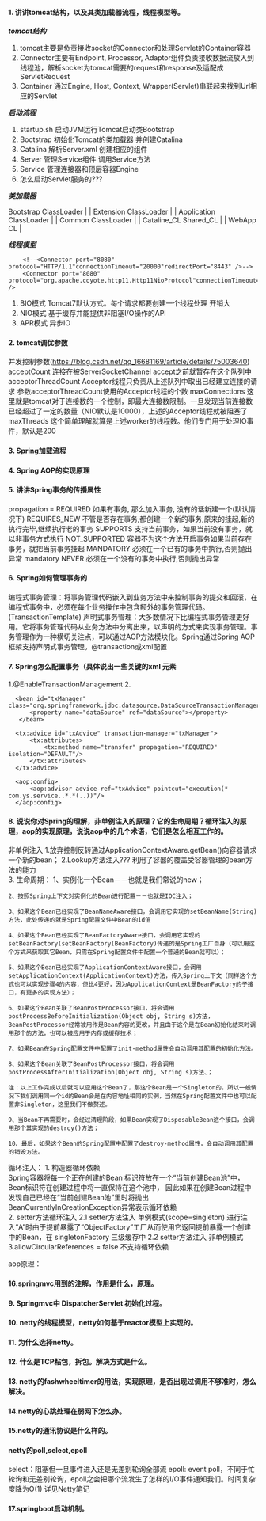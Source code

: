 #### 1. 讲讲tomcat结构，以及其类加载器流程，线程模型等。
***tomcat结构***

   1. tomcat主要是负责接收socket的Connector和处理Servlet的Container容器
   2. Connector主要有Endpoint, Processor, Adaptor组件负责接收数据流放入到线程池，解析socket为tomcat需要的request和response及适配成ServletRequest
   3. Container 通过Engine, Host, Context, Wrapper(Servlet)串联起来找到Url相应的Servlet
   
***启动流程***

   1. startup.sh 启动JVM运行Tomcat启动类Bootstrap
   2. Bootstrap 初始化Tomcat的类加载器 并创建Catalina
   3. Catalina 解析Server.xml 创建相应的组件
   4. Server 管理Service组件 调用Service方法
   5. Service 管理连接器和顶层容器Engine
   6. 怎么启动Servlet服务的???

***类加载器***

   Bootstrap ClassLoader 
            |
            |
   Extension ClassLoader
            |
            |
   Application ClassLoader
            |
            |
     Common ClassLoader
            |
            |
Cataline_CL    Shared_CL
                   |
                   |
                WebApp CL
                   |

***线程模型***

```
    <!--<Connector port="8080" protocol="HTTP/1.1"connectionTimeout="20000"redirectPort="8443" />-->
    <Connector port="8080" protocol="org.apache.coyote.http11.Http11NioProtocol"connectionTimeout="20000"redirectPort="8443" />
```
 1. BIO模式 Tomcat7默认方式。每个请求都要创建一个线程处理 开销大
 2. NIO模式 基于缓存并能提供非阻塞I/O操作的API
 3. APR模式 异步IO
    
#### 2. tomcat调优参数
并发控制参数(https://blog.csdn.net/qq_16681169/article/details/75003640)
    acceptCount   连接在被ServerSocketChannel accept之前就暂存在这个队列中
    acceptorThreadCount   Acceptor线程只负责从上述队列中取出已经建立连接的请求 参数acceptorThreadCount使用的Acceptor线程的个数
    maxConnections   这里就是tomcat对于连接数的一个控制，即最大连接数限制。一旦发现当前连接数已经超过了一定的数量（NIO默认是10000），上述的Acceptor线程就被阻塞了
    maxThreads  这个简单理解就算是上述worker的线程数。他们专门用于处理IO事件，默认是200

#### 3. Spring加载流程

#### 4. Spring AOP的实现原理

#### 5. 讲讲Spring事务的传播属性
propagation = 
  REQUIRED       如果有事务, 那么加入事务, 没有的话新建一个(默认情况下)
  REQUIRES_NEW   不管是否存在事务,都创建一个新的事务,原来的挂起,新的执行完毕,继续执行老的事务
  SUPPORTS       支持当前事务，如果当前没有事务，就以非事务方式执行
  NOT_SUPPORTED  容器不为这个方法开启事务如果当前存在事务，就把当前事务挂起
  MANDATORY      必须在一个已有的事务中执行,否则抛出异常 mandatory
  NEVER          必须在一个没有的事务中执行,否则抛出异常 


#### 6. Spring如何管理事务的
编程式事务管理：将事务管理代码嵌入到业务方法中来控制事务的提交和回滚，在编程式事务中，必须在每个业务操作中包含额外的事务管理代码。(TransactionTemplate)
声明式事务管理：大多数情况下比编程式事务管理更好用。它将事务管理代码从业务方法中分离出来，以声明的方式来实现事务管理。事务管理作为一种横切关注点，可以通过AOP方法模块化。Spring通过Spring AOP框架支持声明式事务管理。@transaction或xml配置


#### 7. Spring怎么配置事务（具体说出一些关键的xml 元素
1.@EnableTransactionManagement
2.
  <!-- 1 事务管理器 -->
      <bean id="txManager" class="org.springframework.jdbc.datasource.DataSourceTransactionManager">
          <property name="dataSource" ref="dataSource"></property>
       </bean>
  <!-- 2 事务详情（事务通知）, 在aop筛选基础上，比如对ABC三个确定使用什么样的事务。例如：AC读写、B只读 等 -->
      <tx:advice id="txAdvice" transaction-manager="txManager">
          <tx:attributes>
              <tx:method name="transfer" propagation="REQUIRED" isolation="DEFAULT"/>
          </tx:attributes>
      </tx:advice>
  <!-- 3 AOP编程，利用切入点表达式从目标类方法中 确定增强的连接器，从而获得切入点 -->
      <aop:config>
          <aop:advisor advice-ref="txAdvice" pointcut="execution(* com.ys.service..*.*(..))"/>
      </aop:config>
  

#### 8. 说说你对Spring的理解，非单例注入的原理？它的生命周期？循环注入的原理，aop的实现原理，说说aop中的几个术语，它们是怎么相互工作的。
非单例注入
    1.放弃控制反转通过ApplicationContextAware.getBean()向容器请求一个新的bean；
    2.Lookup方法注入??? 利用了容器的覆盖受容器管理的bean方法的能力  <bean><lookup-method name="createCommand" bean="asyncCommand"/></bean>    
    3.
生命周期：
    1、实例化一个Bean－－也就是我们常说的new；

    2、按照Spring上下文对实例化的Bean进行配置－－也就是IOC注入；

    3、如果这个Bean已经实现了BeanNameAware接口，会调用它实现的setBeanName(String)方法，此处传递的就是Spring配置文件中Bean的id值

    4、如果这个Bean已经实现了BeanFactoryAware接口，会调用它实现的setBeanFactory(setBeanFactory(BeanFactory)传递的是Spring工厂自身（可以用这个方式来获取其它Bean，只需在Spring配置文件中配置一个普通的Bean就可以）；

    5、如果这个Bean已经实现了ApplicationContextAware接口，会调用setApplicationContext(ApplicationContext)方法，传入Spring上下文（同样这个方式也可以实现步骤4的内容，但比4更好，因为ApplicationContext是BeanFactory的子接口，有更多的实现方法）；

    6、如果这个Bean关联了BeanPostProcessor接口，将会调用postProcessBeforeInitialization(Object obj, String s)方法，BeanPostProcessor经常被用作是Bean内容的更改，并且由于这个是在Bean初始化结束时调用那个的方法，也可以被应用于内存或缓存技术；

    7、如果Bean在Spring配置文件中配置了init-method属性会自动调用其配置的初始化方法。

    8、如果这个Bean关联了BeanPostProcessor接口，将会调用postProcessAfterInitialization(Object obj, String s)方法、；

    注：以上工作完成以后就可以应用这个Bean了，那这个Bean是一个Singleton的，所以一般情况下我们调用同一个id的Bean会是在内容地址相同的实例，当然在Spring配置文件中也可以配置非Singleton，这里我们不做赘述。

    9、当Bean不再需要时，会经过清理阶段，如果Bean实现了DisposableBean这个接口，会调用那个其实现的destroy()方法；

    10、最后，如果这个Bean的Spring配置中配置了destroy-method属性，会自动调用其配置的销毁方法。
    
循环注入：
    1. 构造器循环依赖   
         Spring容器将每一个正在创建的Bean 标识符放在一个“当前创建Bean池”中，Bean标识符在创建过程中将一直保持在这个池中，
         因此如果在创建Bean过程中发现自己已经在“当前创建Bean池”里时将抛出BeanCurrentlyInCreationException异常表示循环依赖                 
    2. setter方法循环注入 
        2.1 setter方法注入 单例模式(scope=singleton) 
            进行注入“A”时由于提前暴露了“ObjectFactory”工厂从而使用它返回提前暴露一个创建中的Bean，在 singletonFactory 三级缓存中
        2.2 setter方法注入 非单例模式
    3.allowCircularReferences = false 不支持循环依赖

aop原理：

#### 16.springmvc用到的注解，作用是什么，原理。

#### 9. Springmvc中 DispatcherServlet 初始化过程。

#### 10. netty的线程模型，netty如何基于reactor模型上实现的。

#### 11. 为什么选择netty。

#### 12. 什么是TCP粘包，拆包。解决方式是什么。

#### 13. netty的fashwheeltimer的用法，实现原理，是否出现过调用不够准时，怎么解决。

#### 14.netty的心跳处理在弱网下怎么办。

#### 15.netty的通讯协议是什么样的。

#### netty的poll,select,epoll
select：阻塞但一旦事件进入还是无差别轮询全部流
epoll:  event poll，不同于忙轮询和无差别轮询，epoll之会把哪个流发生了怎样的I/O事件通知我们。时间复杂度降为O(1)
详见Netty笔记

#### 17.springboot启动机制。